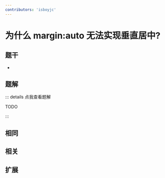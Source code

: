 ```yaml
---
contributors: 'isboyjc'
---
```


# 为什么 margin:auto 无法实现垂直居中?


## 题干

- 



## 题解

::: details 点我查看题解

  TODO

:::



## 相同


## 相关


## 扩展

